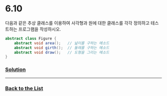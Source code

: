 # 6.10

다음과 같은 추상 클래스를 이용하여 사각형과 원에 대한 클래스를 각각 정의하고 테스트하는 프로그램을 작성하시오.

```java
abstract class Figure {
    abstract void area();   // 넓이를 구하는 메소드
    abstract void girth();  // 둘레를 구하는 메소드
    abstract void draw();   // 도형을 그리는 메소드
}
```

### [**Solution**](../Solutions/6.10.md)

___

### [**Back to the List**](../#list-of-problems)